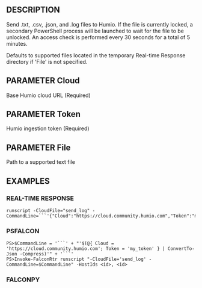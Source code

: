 ## DESCRIPTION
Send .txt, .csv, .json, and .log files to Humio. If the file is currently locked, a secondary PowerShell process
will be launched to wait for the file to be unlocked. An access check is performed every 30 seconds for a total
of 5 minutes.

Defaults to supported files located in the temporary Real-time Response directory if 'File' is not specified.

## PARAMETER Cloud
Base Humio cloud URL (Required)

## PARAMETER Token
Humio ingestion token (Required)

## PARAMETER File
Path to a supported text file

## EXAMPLES

### REAL-TIME RESPONSE
```
runscript -CloudFile="send_log" -CommandLine=```'{"Cloud":"https://cloud.community.humio.com","Token":"my_token"}'```
```
### PSFALCON
```
PS>$CommandLine = '```' + "'$(@{ Cloud = 'https://cloud.community.humio.com'; Token = 'my_token' } | ConvertTo-Json -Compress)'" + '```'
PS>Invoke-FalconRtr runscript "-CloudFile='send_log' -CommandLine=$CommandLine" -HostIds <id>, <id>
```
### FALCONPY
